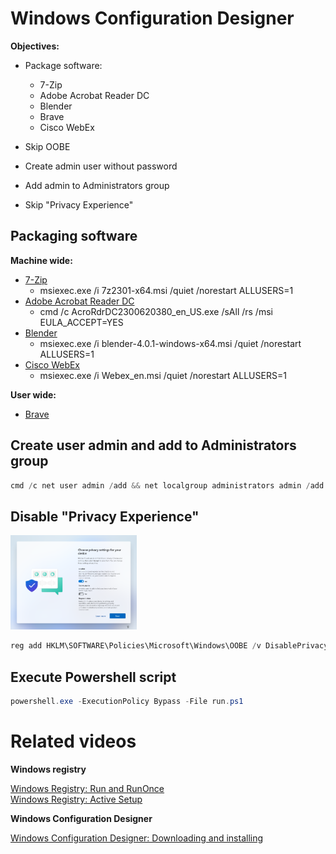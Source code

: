# Windows Configuration Designer
<b>Objectives:</b>

* Package software:
    * 7-Zip
    * Adobe Acrobat Reader DC
    * Blender
    * Brave
    * Cisco WebEx

* Skip OOBE
* Create admin user without password
* Add admin to Administrators group
* Skip "Privacy Experience"

## Packaging software

<b>Machine wide:</b><br />

* [7-Zip](https://7-zip.org/download.html)
    * msiexec.exe /i 7z2301-x64.msi /quiet /norestart ALLUSERS=1
* [Adobe Acrobat Reader DC](https://get.adobe.com/reader/enterprise/)
    * cmd /c AcroRdrDC2300620380_en_US.exe /sAll /rs /msi EULA_ACCEPT=YES
* [Blender](https://www.blender.org/)
    * msiexec.exe /i blender-4.0.1-windows-x64.msi /quiet /norestart ALLUSERS=1
* [Cisco WebEx](https://www.webex.com/downloads.html)
    * msiexec.exe /i Webex_en.msi /quiet /norestart ALLUSERS=1

<b>User wide:</b><br />

* [Brave](https://github.com/brave/brave-browser)

## Create user admin and add to Administrators group
```powershell
cmd /c net user admin /add && net localgroup administrators admin /add
```

## Disable "Privacy Experience" <br />
<img src="img/privacySettings.png" width=40% height=40%>

```powershell
reg add HKLM\SOFTWARE\Policies\Microsoft\Windows\OOBE /v DisablePrivacyExperience /t REG_DWORD /d 1
```

## Execute Powershell script
```powershell
powershell.exe -ExecutionPolicy Bypass -File run.ps1
```

# Related videos
<b>Windows registry</b>

[Windows Registry: Run and RunOnce](https://youtu.be/zgFzCq5uEPw) <br />
[Windows Registry: Active Setup](https://youtu.be/HrVJ7wdvfmo) <br />

<b>Windows Configuration Designer</b>

[Windows Configuration Designer: Downloading and installing](https://youtu.be/cSa12YaNMbU)